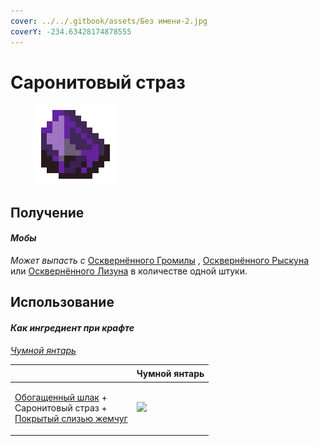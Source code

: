 ```yaml
---
cover: ../../.gitbook/assets/Без имени-2.jpg
coverY: -234.63428174878555
---
```


# Саронитовый страз

<figure><img src="../../.gitbook/assets/saronite_rhinestone_128.png" alt=""><figcaption></figcaption></figure>

## Получение

#### _Мобы_

_Может выпасть с_ [Осквернённого Громилы](../sushestva/moby/oskvernyonnyi-gromila.md) , [Осквернённого Рыскуна](../sushestva/moby/oskvernyonnyi-ryskun.md) или [Осквернённого Лизуна](../sushestva/moby/oskvernyonnyi-lizun.md) в количестве одной штуки.

## Использование

#### _Как ингредиент при крафте_

[_Чумной янтарь_](chumnoi-yantar.md)

| ㅤ                                                                                                                                                         | Чумной янтарь                                                 |
| --------------------------------------------------------------------------------------------------------------------------------------------------------- | ------------------------------------------------------------- |
| <p><a href="obogashennyi-shlak.md">Обогащенный шлак</a> +<br>Саронитовый страз + <br><a href="pokrytyi-slizyu-zhemchug.md">Покрытый слизью жемчуг</a></p> | ![](../../.gitbook/assets/miko\_custom\_plague\_amber\_0.png) |

